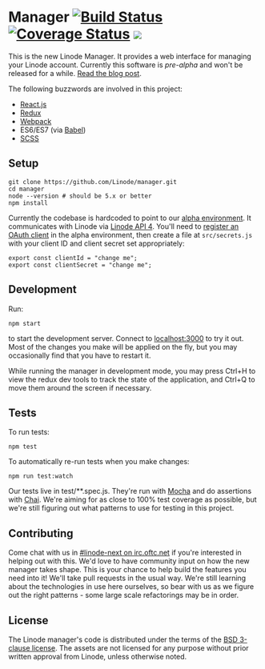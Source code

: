 # Manager [![Build Status](https://travis-ci.org/linode/manager.svg?branch=master)](https://travis-ci.org/linode/manager) [![Coverage Status](https://coveralls.io/repos/github/linode/manager/badge.svg?branch=master)](https://coveralls.io/github/linode/manager?branch=master) ![](https://img.shields.io/badge/license-BSD-blue.svg)

This is the new Linode Manager. It provides a web interface for managing your
Linode account. Currently this software is *pre-alpha* and won't be released for
a while. [Read the blog post](https://engineering.linode.com/2016/05/16/Announcing-the-new-open-source-manager.html).

The following buzzwords are involved in this project:

* [React.js](https://facebook.github.io/react/)
* [Redux](http://redux.js.org/)
* [Webpack](https://webpack.github.io/)
* ES6/ES7 (via [Babel](https://babeljs.io/))
* [SCSS](http://sass-lang.com)

## Setup

    git clone https://github.com/Linode/manager.git
    cd manager
    node --version # should be 5.x or better
    npm install

Currently the codebase is hardcoded to point to our [alpha
environment](https://alpha.linode.com). It communicates with Linode via 
[Linode API 4](https://developers.linode.com). You'll need to [register an OAuth
client](https://developers.linode.com/reference/#authentication) in the alpha
environment, then create a file at `src/secrets.js` with your client ID and
client secret set appropriately:

    export const clientId = "change me";
    export const clientSecret = "change me";

## Development

Run:

    npm start

to start the development server. Connect to
[localhost:3000](https://localhost:3000) to try it out. Most of the changes you
make will be applied on the fly, but you may occasionally find that you have to
restart it.

While running the manager in development mode, you may press Ctrl+H to view the
redux dev tools to track the state of the application, and Ctrl+Q to move them
around the screen if necessary.

## Tests

To run tests:

    npm test

To automatically re-run tests when you make changes:

    npm run test:watch

Our tests live in test/**.spec.js. They're run with
[Mocha](https://mochajs.org/) and do assertions with [Chai](http://chaijs.com/).
We're aiming for as close to 100% test coverage as possible, but we're still
figuring out what patterns to use for testing in this project.

## Contributing

Come chat with us in [#linode-next on
irc.oftc.net](https://webchat.oftc.net/?channels=linode-next&uio=d4) if you're
interested in helping out with this. We'd love to have community input on how
the new manager takes shape. This is your chance to help build the features you
need into it! We'll take pull requests in the usual way. We're still learning
about the technologies in use here ourselves, so bear with us as we figure out
the right patterns - some large scale refactorings may be in order.

## License

The Linode manager's code is distributed under the terms of the [BSD 3-clause
license](https://github.com/linode/manager/blob/master/LICENSE). The assets are
not licensed for any purpose without prior written approval from Linode, unless
otherwise noted.

